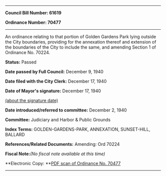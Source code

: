 

********

**Council Bill Number: 61619**
   
**Ordinance Number: 70477**
********

 An ordinance relating to that portion of Golden Gardens Park lying outside the City boundaries, providing for the annexation thereof and extension of the boundaries of the City to include the same, and amending Section 1 of Ordinance No. 70224.

**Status:** Passed
   
**Date passed by Full Council:** December 9, 1940
   
**Date filed with the City Clerk:** December 17, 1940
   
**Date of Mayor's signature:** December 17, 1940
   
[(about the signature date)](/~public/approvaldate.htm)
   
   
   
**Date introduced/referred to committee:** December 2, 1940
   
**Committee:** Judiciary and Harbor & Public Grounds
   
   
**Index Terms:** GOLDEN-GARDENS-PARK, ANNEXATION, SUNSET-HILL, BALLARD

**References/Related Documents:** Amending: Ord 70224

**Fiscal Note:**_(No fiscal note available at this time)_

**Electronic Copy: **[PDF scan of Ordinance No. 70477](/~archives/Ordinances/Ord_70477.pdf)

********

